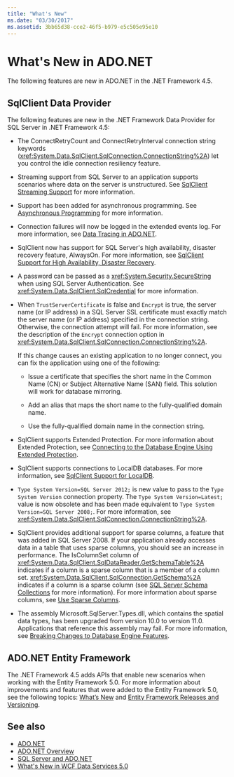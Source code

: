 ```yaml
---
title: "What's New"
ms.date: "03/30/2017"
ms.assetid: 3bb65d38-cce2-46f5-b979-e5c505e95e10
---
```

# What's New in ADO.NET

The following features are new in ADO.NET in the .NET Framework 4.5.

## SqlClient Data Provider

The following features are new in the .NET Framework Data Provider for SQL Server in .NET Framework 4.5:

- The ConnectRetryCount and ConnectRetryInterval connection string keywords (<xref:System.Data.SqlClient.SqlConnection.ConnectionString%2A>) let you control the idle connection resiliency feature.

- Streaming support from SQL Server to an application supports scenarios where data on the server is unstructured.  See [SqlClient Streaming Support](sqlclient-streaming-support.md) for more information.

- Support has been added for asynchronous programming.  See [Asynchronous Programming](asynchronous-programming.md) for more information.

- Connection failures will now be logged in the extended events log. For more information, see [Data Tracing in ADO.NET](data-tracing.md).

- SqlClient now has support for SQL Server's high availability, disaster recovery feature, AlwaysOn. For more information, see [SqlClient Support for High Availability, Disaster Recovery](./sql/sqlclient-support-for-high-availability-disaster-recovery.md).

- A password can be passed as a <xref:System.Security.SecureString> when using SQL Server Authentication. See <xref:System.Data.SqlClient.SqlCredential> for more information.

- When `TrustServerCertificate` is false and `Encrypt` is true, the server name (or IP address) in a SQL Server SSL certificate must exactly match the server name (or IP address) specified in the connection string. Otherwise, the connection attempt will fail. For more information, see the description of the `Encrypt` connection option in <xref:System.Data.SqlClient.SqlConnection.ConnectionString%2A>.

  If this change causes an existing application to no longer connect, you can fix the application using one of the following:

  - Issue a certificate that specifies the short name in the Common Name (CN) or Subject Alternative Name (SAN) field. This solution will work for database mirroring.

  - Add an alias that maps the short name to the fully-qualified domain name.

  - Use the fully-qualified domain name in the connection string.

- SqlClient supports Extended Protection. For more information about Extended Protection, see [Connecting to the Database Engine Using Extended Protection](/sql/database-engine/configure-windows/connect-to-the-database-engine-using-extended-protection).

- SqlClient supports connections to LocalDB databases. For more information, see [SqlClient Support for LocalDB](./sql/sqlclient-support-for-localdb.md).

- `Type System Version=SQL Server 2012;` is new value to pass to the `Type System Version` connection property. The `Type System Version=Latest;` value is now obsolete and has been made equivalent to `Type System Version=SQL Server 2008;`. For more information, see <xref:System.Data.SqlClient.SqlConnection.ConnectionString%2A>.

- SqlClient provides additional support for sparse columns, a feature that was added in SQL Server 2008. If your application already accesses data in a table that uses sparse columns, you should see an increase in performance. The IsColumnSet column of <xref:System.Data.SqlClient.SqlDataReader.GetSchemaTable%2A> indicates if a column is a sparse column that is a member of a column set. <xref:System.Data.SqlClient.SqlConnection.GetSchema%2A> indicates if a column is a sparse column (see [SQL Server Schema Collections](sql-server-schema-collections.md) for more information). For more information about sparse columns, see [Use Sparse Columns](/sql/relational-databases/tables/use-sparse-columns).

- The assembly Microsoft.SqlServer.Types.dll, which contains the spatial data types, has been upgraded from version 10.0 to version 11.0. Applications that reference this assembly may fail. For more information, see [Breaking Changes to Database Engine Features](https://docs.microsoft.com/previous-versions/sql/sql-server-2012/ms143179(v=sql.110)).

## ADO.NET Entity Framework

The .NET Framework 4.5 adds APIs that enable new scenarios when working with the Entity Framework 5.0. For more information about improvements and features that were added to the Entity Framework 5.0, see the following topics: [What’s New](https://docs.microsoft.com/previous-versions/gg696190(v=vs.103)) and [Entity Framework Releases and Versioning](/ef/ef6/what-is-new/past-releases).

## See also

- [ADO.NET](index.md)
- [ADO.NET Overview](ado-net-overview.md)
- [SQL Server and ADO.NET](./sql/index.md)
- [What's New in WCF Data Services 5.0](https://docs.microsoft.com/previous-versions/dotnet/wcf-data-services/ee373845(v=vs.103))
